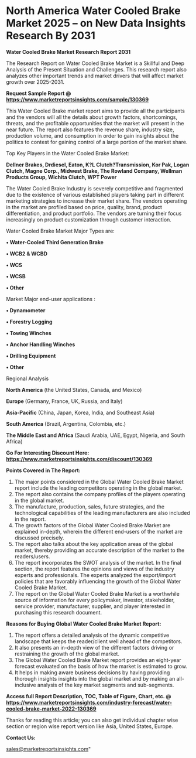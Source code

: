 # North America Water Cooled Brake Market 2025 – on New Data Insights Research By 2031

<strong>Water Cooled Brake Market Research Report 2031</strong>

The Research Report on Water Cooled Brake Market is a Skillful and Deep Analysis of the Present Situation and Challenges. This research report also analyzes other important trends and market drivers that will affect market growth over 2025-2031.

<strong>Request Sample Report @ <a href=https://www.marketreportsinsights.com/sample/130369>https://www.marketreportsinsights.com/sample/130369</a></strong>

This Water Cooled Brake market report aims to provide all the participants and the vendors will all the details about growth factors, shortcomings, threats, and the profitable opportunities that the market will present in the near future. The report also features the revenue share, industry size, production volume, and consumption in order to gain insights about the politics to contest for gaining control of a large portion of the market share.

Top Key Players in the Water Cooled Brake Market:

<strong>Dellner Brakes, Drdiesel, Eaton, K?L Clutch?Transmission, Kor Pak, Logan Clutch, Magne Corp., Midwest Brake, The Rowland Company, Wellman Products Group, Wichita Clutch, WPT Power</strong>

The Water Cooled Brake Industry is severely competitive and fragmented due to the existence of various established players taking part in different marketing strategies to increase their market share. The vendors operating in the market are profiled based on price, quality, brand, product differentiation, and product portfolio. The vendors are turning their focus increasingly on product customization through customer interaction.

Water Cooled Brake Market Major Types are:

<strong>• Water-Cooled Third Generation Brake

• WCB2 & WCBD

• WCS

• WCSB

• Other</strong>

Market Major end-user applications :

<strong>• Dynamometer

• Forestry Logging

• Towing Winches

• Anchor Handling Winches

• Drilling Equipment

• Other</strong>

Regional Analysis

</u><strong><b>North America</b></strong> (the United States, Canada, and Mexico)

<strong><b>Europe </b></strong>(Germany, France, UK, Russia, and Italy)

<strong><b>Asia-Pacific</b></strong> (China, Japan, Korea, India, and Southeast Asia)

<strong><b>South America</b></strong> (Brazil, Argentina, Colombia, etc.)

<strong><b>The Middle East and Africa</b></strong> (Saudi Arabia, UAE, Egypt, Nigeria, and South Africa)

<strong>Go For Interesting Discount Here: <a href=https://www.marketreportsinsights.com/discount/130369>https://www.marketreportsinsights.com/discount/130369</a></strong>

<strong>Points Covered in The Report:</strong>
<ol>
  <li>The major points considered in the Global Water Cooled Brake Market report include the leading competitors operating in the global market.</li>
  <li>The report also contains the company profiles of the players operating in the global market.</li>
  <li>The manufacture, production, sales, future strategies, and the technological capabilities of the leading manufacturers are also included in the report.</li>
  <li>The growth factors of the Global Water Cooled Brake Market are explained in-depth, wherein the different end-users of the market are discussed precisely.</li>
  <li>The report also talks about the key application areas of the global market, thereby providing an accurate description of the market to the readers/users.</li>
  <li>The report incorporates the SWOT analysis of the market. In the final section, the report features the opinions and views of the industry experts and professionals. The experts analyzed the export/import policies that are favorably influencing the growth of the Global Water Cooled Brake Market.</li>
  <li>The report on the Global Water Cooled Brake Market is a worthwhile source of information for every policymaker, investor, stakeholder, service provider, manufacturer, supplier, and player interested in purchasing this research document.</li>
</ol>
<strong>Reasons for Buying Global Water Cooled Brake Market Report:</strong>

<ol>
  <li>The report offers a detailed analysis of the dynamic competitive landscape that keeps the reader/client well ahead of the competitors.</li>
  <li>It also presents an in-depth view of the different factors driving or restraining the growth of the global market.</li>
  <li>The Global Water Cooled Brake Market report provides an eight-year forecast evaluated on the basis of how the market is estimated to grow.</li>
  <li>It helps in making aware business decisions by having providing thorough insights insights into the global market and by making an all-inclusive analysis of the key market segments and sub-segments.</li>
</ol>
<strong>Access full Report Description, TOC, Table of Figure, Chart, etc. @ <a href=https://www.marketreportsinsights.com/industry-forecast/water-cooled-brake-market-2022-130369>https://www.marketreportsinsights.com/industry-forecast/water-cooled-brake-market-2022-130369</a></strong>


Thanks for reading this article; you can also get individual chapter wise section or region wise report version like Asia, United States, Europe.

<strong>Contact Us:</strong>

sales@marketreportsinsights.com"
